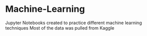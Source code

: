 # Machine-Learning
Jupyter Notebooks created to practice different machine learning techniques
Most of the data was pulled from Kaggle
